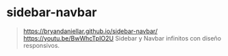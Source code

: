 # sidebar-navbar
> https://bryandaniellar.github.io/sidebar-navbar/
https://youtu.be/BwWhcTpIO2U
Sidebar y Navbar infinitos con diseño responsivos.
